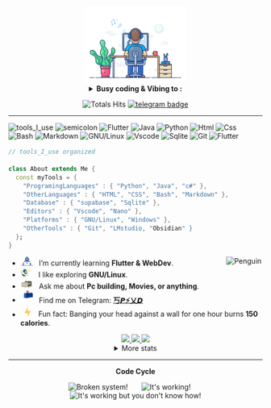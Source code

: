 <div align="center" width="50">


<img src="https://github.com/Hany-hazem/hany-hazem/blob/main/images/dev-working_rounded.gif?raw=true" href="https://github.com/Hany-hazem" alt="Workspace"  width="40%"/>

<details>
<p><strong> <summary>  Busy coding & Vibing to :   </summary> </strong></p>
 <be>

</details>

![Totals Hits](https://komarev.com/ghpvc/?username=hany-hazem&style=flat&color=orange&label=PROFILE+VIEWS)
[![telegram badge](https://img.shields.io/badge/Hany-grey?style=flat&logo=telegram)](https://t.me/hanyhazem0) <br>
</div>

<hr></hr>

![tools_I_use](https://img.shields.io/badge/-%F0%9F%9A%80%20Tools%20I%20use-orange)
![semicolon](https://img.shields.io/badge/-%3A-orange)
![Flutter](https://img.shields.io/badge/Flutter-%2302569B.svg?style=flat&logo=Flutter&logoColor=white)
![Java](https://img.shields.io/badge/Java-ED8B00?style=flat&logo=java&logoColor=white)
![Python](https://img.shields.io/badge/Python-FFD43B?style=flat&logo=python&logoColor=darkgreen)
![Html](https://img.shields.io/badge/HTML5-E34F26?style=flat&logo=html5&logoColor=white)
![Css](https://img.shields.io/badge/CSS3-1572B6?style=flat&logo=css3&logoColor=white)
![Bash](https://img.shields.io/badge/GNU%20Bash-4EAA25?style=flat&logo=GNU%20Bash&logoColor=white)
![Markdown](https://img.shields.io/badge/Markdown-000000?style=flat&logo=markdown&logoColor=white)
![GNU/Linux](https://img.shields.io/badge/Linux-FCC624?style=flat&logo=linux&logoColor=black)
![Vscode](https://img.shields.io/badge/Visual_Studio_Code-0078D4?style=flat&logo=visual%20studio%20code&logoColor=white)
![Sqlite](https://img.shields.io/badge/SQLite-07405E?style=flat&logo=sqlite&logoColor=white)
![Git](https://img.shields.io/badge/GIT-E44C30?style=flat&logo=git&logoColor=white)
![Flutter](https://img.shields.io/badge/Flutter-02569B?style=flat&logo=flutter&logoColor=white)

```dart
// tools_I_use organized

class About extends Me { 
  const myTools = {  
    "ProgramingLanguages" : { "Python", "Java", "c#" },
    "OtherLanguages" : { "HTML", "CSS", "Bash", "Markdown" },
    "Database" : { "supabase", "Sqlite" },
    "Editors" : { "Vscode", "Nano" },
    "Platforms" : { "GNU/Linux", "Windows" },
    "OtherTools" : { "Git", "LMstudio, "Obsidian" }
  };
}
```

-  <img alt="GIF" src="https://github.com/Hany-hazem/hany-hazem/blob/main/images/Developer.gif" width="25" /> &nbsp; I’m currently learning **Flutter & WebDev**. <img align="right" src="Hany-hazem/hany-hazem/blob/main/images/linux_rounded.gif" alt="Penguin" width="15%" /><br>
- <img src="https://github.com/Hany-hazem/hany-hazem/blob/main/images/Fitness%20Explore%20GIF%20by%20Pudgy%20Penguins.gif" width="20" />&nbsp;&nbsp;&nbsp; I like exploring **GNU/Linux**. <br>
- <img src="https://github.com/Hany-hazem/hany-hazem/blob/main/images/message.gif?raw=true" width="25" />&nbsp;&nbsp; Ask me about **Pc building, Movies, or anything**. <br>
- <img src="https://github.com/Hany-hazem/hany-hazem/blob/main/images/letterbox.gif?raw=true" width="25" /> &nbsp; Find me on Telegram: **[丂𝙋⚡乂𝘿](https://t.me/spxd007)**<br>
- &nbsp;&nbsp;<img src="https://github.com/Hany-hazem/hany-hazem/blob/main/images/lightning.gif?raw=true" width="12" />&nbsp;&nbsp;&nbsp;&nbsp;Fun fact: Banging your head against a wall for one hour burns **150 calories**.<br>

<div align="center" >
<a  href="https://github.com/Hany-hazem">

<img src="https://raw.githubusercontent.com/Hany-hazem/profile-summary-cards/master/profile-summary-card-output/nord_dark/3-stats.svg" width="32.5%">
<img src="https://raw.githubusercontent.com/Hany-hazem/profile-summary-cards/master/profile-summary-card-output/nord_dark/1-repos-per-language.svg" width="32.5%">
<img src="https://raw.githubusercontent.com/Hany-hazem/profile-summary-cards/master/profile-summary-card-output/nord_dark/2-most-commit-language.svg" width="32.5%">

</a>

<details>
  <summary>More stats</summary>
  
<img align="center" src="https://raw.githubusercontent.com/Hany-hazem/profile-summary-cards/master/profile-summary-card-output/nord_dark/0-profile-details.svg" >

</details>
  
<hr></hr>

**Code Cycle**<br>

<img src="https://raw.githubusercontent.com/Tarikul-Islam-Anik/Animated-Fluent-Emojis/master/Emojis/Smilies/Face%20with%20Spiral%20Eyes.png" width="10%" alt="Broken system!"/>
&nbsp;&nbsp;&nbsp;&nbsp;&nbsp;
<img src="https://raw.githubusercontent.com/Tarikul-Islam-Anik/Animated-Fluent-Emojis/master/Emojis/Smilies/Relieved%20Face.png" width="10%" alt="It's working!"/>
&nbsp;&nbsp;&nbsp;&nbsp;&nbsp;
<img src="https://raw.githubusercontent.com/Tarikul-Islam-Anik/Animated-Fluent-Emojis/master/Emojis/Smilies/Astonished%20Face.png" width="10%" alt="It's working but you don't know how!"/><br>


<!--img src="https://github.com/Hany-hazem/hany-hazem/blob/main/images/this_page_is.gif?raw=true"  width="40%"/-->

</div>

